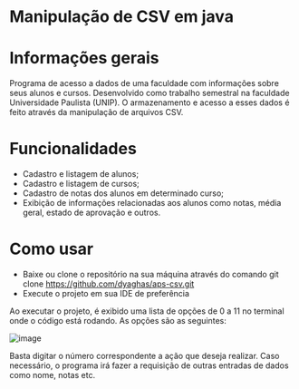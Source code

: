 # Manipulação de CSV em java

# Informações gerais
Programa de acesso a dados de uma faculdade com informações sobre seus alunos e cursos. Desenvolvido como trabalho semestral na faculdade Universidade Paulista (UNIP).
O armazenamento e acesso a esses dados é feito através da manipulação de arquivos CSV.

# Funcionalidades
- Cadastro e listagem de alunos;
- Cadastro e listagem de cursos;
- Cadastro de notas dos alunos em determinado curso;
- Exibição de informações relacionadas aos alunos como notas, média geral, estado de aprovação e outros.

# Como usar
- Baixe ou clone o repositório na sua máquina através do comando git clone https://github.com/dyaghas/aps-csv.git
- Execute o projeto em sua IDE de preferência

Ao executar o projeto, é exibido uma lista de opções de 0 a 11 no terminal onde o código está rodando. As opções são as seguintes:

![image](https://github.com/dyaghas/aps-csv/assets/56042071/ce5de3ac-628d-4faa-9227-d0d9e8afafe3)

Basta digitar o número correspondente a ação que deseja realizar. Caso necessário, o programa irá fazer a requisição de outras entradas de dados como nome, notas etc.
